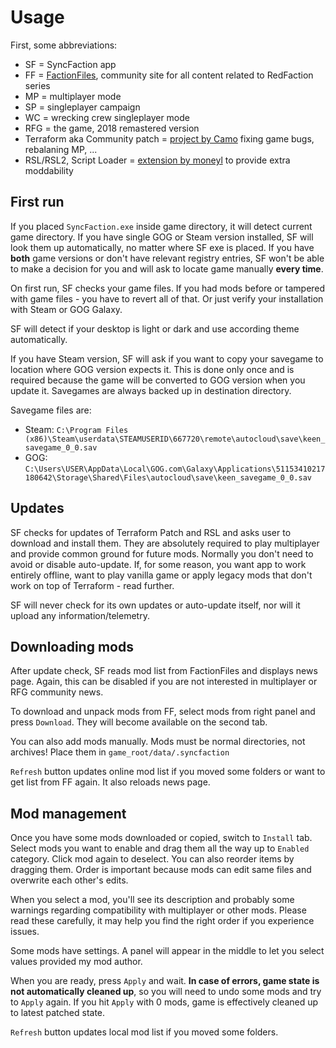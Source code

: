 # Usage

First, some abbreviations:

* SF = SyncFaction app
* FF = [FactionFiles](https://factionfiles.com), community site for all content related to RedFaction series
* MP = multiplayer mode
* SP = singleplayer campaign
* WC = wrecking crew singleplayer mode
* RFG = the game, 2018 remastered version
* Terraform aka Community patch = [project by Camo](https://github.com/CamoRF/Red-Faction-Guerrilla-Terraform-Patch) fixing game bugs, rebalaning MP, ...
* RSL/RSL2, Script Loader = [extension by moneyl](https://github.com/rfg-modding/RSL2) to provide extra moddability


## First run

If you placed `SyncFaction.exe` inside game directory, it will detect current game directory. If you have single GOG or Steam version installed, SF will look them up automatically, no matter where SF exe is placed. If you have **both** game versions or don't have relevant registry entries, SF won't be able to make a decision for you and will ask to locate game manually **every time**.

On first run, SF checks your game files. If you had mods before or tampered with game files - you have to revert all of that. Or just verify your installation with Steam or GOG Galaxy.

SF will detect if your desktop is light or dark and use according theme automatically.

If you have Steam version, SF will ask if you want to copy your savegame to location where GOG version expects it. This is done only once and is required because the game will be converted to GOG version when you update it. Savegames are always backed up in destination directory.

Savegame files are:

* Steam: `C:\Program Files (x86)\Steam\userdata\STEAMUSERID\667720\remote\autocloud\save\keen_savegame_0_0.sav`
* GOG: `C:\Users\USER\AppData\Local\GOG.com\Galaxy\Applications\51153410217180642\Storage\Shared\Files\autocloud\save\keen_savegame_0_0.sav`

## Updates

SF checks for updates of Terraform Patch and RSL and asks user to download and install them. They are absolutely required to play multiplayer and provide common ground for future mods. Normally you don't need to avoid or disable auto-update. If, for some reason, you want app to work entirely offline, want to play vanilla game or apply legacy mods that don't work on top of Terraform - read further.

SF will never check for its own updates or auto-update itself, nor will it upload any information/telemetry.

## Downloading mods

After update check, SF reads mod list from FactionFiles and displays news page. Again, this can be disabled if you are not interested in multiplayer or RFG community news.

To download and unpack mods from FF, select mods from right panel and press `Download`. They will become available on the second tab.

You can also add mods manually. Mods must be normal directories, not archives! Place them in `game_root/data/.syncfaction`

`Refresh` button updates online mod list if you moved some folders or want to get list from FF again. It also reloads news page.

## Mod management

Once you have some mods downloaded or copied, switch to `Install` tab. Select mods you want to enable and drag them all the way up to `Enabled` category. Click mod again to deselect. You can also reorder items by dragging them. Order is important because mods can edit same files and overwrite each other's edits.

When you select a mod, you'll see its description and probably some warnings regarding compatibility with multiplayer or other mods. Please read these carefully, it may help you find the right order if you experience issues.

Some mods have settings. A panel will appear in the middle to let you select values provided my mod author.

When you are ready, press `Apply` and wait. **In case of errors, game state is not automatically cleaned up**, so you will need to undo some mods and try to `Apply` again. If you hit `Apply` with 0 mods, game is effectively cleaned up to latest patched state.

`Refresh` button updates local mod list if you moved some folders.